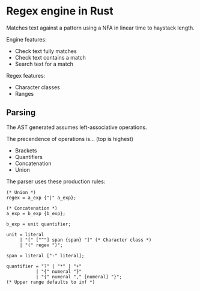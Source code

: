 # Regex engine in Rust

Matches text against a pattern using a NFA in linear time to haystack length.

Engine features:
- Check text fully matches
- Check text contains a match
- Search text for a match

Regex features:
- Character classes
- Ranges

## Parsing

The AST generated assumes left-associative operations.

The precendence of operations is... (top is highest)
- Brackets
- Quantifiers
- Concatenation
- Union

The parser uses these production rules:
```ebnf
(* Union *)
regex = a_exp {"|" a_exp};

(* Concatenation *)
a_exp = b_exp {b_exp};

b_exp = unit quantifier;

unit = literal
     | "[" ["^"] span {span} "]" (* Character class *)
     | "(" regex ")";

span = literal ["-" literal];

quantifier = "?" | "*" | "+"
           | "{" numeral "}"
           | "{" numeral "," [numeral] "}";
(* Upper range defaults to inf *)
```
